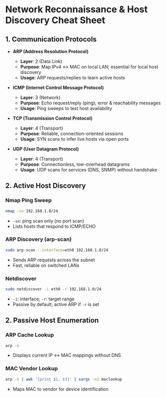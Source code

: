 # Network Reconnaissance & Host Discovery Cheat Sheet

## 1. Communication Protocols

- **ARP (Address Resolution Protocol)**  
  - **Layer**: 2 (Data Link)  
  - **Purpose**: Map IPv4 ↔ MAC on local LAN; essential for local host discovery  
  - **Usage**: ARP requests/replies to learn active hosts  

- **ICMP (Internet Control Message Protocol)**  
  - **Layer**: 3 (Network)  
  - **Purpose**: Echo request/reply (ping); error & reachability messages  
  - **Usage**: Ping sweeps to test host availability  

- **TCP (Transmission Control Protocol)**  
  - **Layer**: 4 (Transport)  
  - **Purpose**: Reliable, connection-oriented sessions  
  - **Usage**: SYN scans to infer live hosts via open ports  

- **UDP (User Datagram Protocol)**  
  - **Layer**: 4 (Transport)  
  - **Purpose**: Connectionless, low-overhead datagrams  
  - **Usage**: UDP scans for services (DNS, SNMP) without handshake  

## 2. Active Host Discovery

### Nmap Ping Sweep  
```bash
nmap -sn 192.168.1.0/24
````

* `-sn`: ping scan only (no port scan)
* Lists hosts that respond to ICMP/ECHO

### ARP Discovery (arp-scan)

```bash
sudo arp-scan --interface=eth0 192.168.1.0/24
```

* Sends ARP requests across the subnet
* Fast, reliable on switched LANs

### Netdiscover

```bash
sudo netdiscover -i eth0 -r 192.168.1.0/24
```

* `-i`: interface; `-r`: target range
* Passive by default; active ARP if `-r` is set


## 2. Passive Host Enumeration

### ARP Cache Lookup

```bash
arp -n
```

* Displays current IP ↔ MAC mappings without DNS

### MAC Vendor Lookup

```bash
arp -n | awk '{print $1, $3}' | xargs -n2 maclookup
```

* Maps MAC to vendor for device identification

